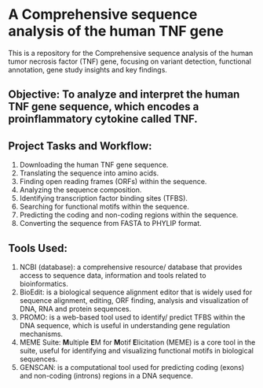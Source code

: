 # A Comprehensive sequence analysis of the human TNF gene
This is a repository for the Comprehensive sequence analysis of the human tumor necrosis factor (TNF) gene, focusing on variant detection, functional annotation, gene study insights and key findings.

## Objective: To analyze and interpret the human TNF gene sequence, which encodes a proinflammatory cytokine called TNF.

## Project Tasks and Workflow:
1. Downloading the human TNF gene sequence.
2. Translating the sequence into amino acids.
3. Finding open reading frames (ORFs) within the sequence.
4. Analyzing the sequence composition.
5. Identifying transcription factor binding sites (TFBS).
6. Searching for functional motifs within the sequence.
7. Predicting the coding and non-coding regions within the sequence.
8. Converting the sequence from FASTA to PHYLIP format.

## Tools Used:
1. NCBI (database): a comprehensive resource/ database that provides access to sequence data, information and tools related to bioinformatics.
2. BioEdit: is a biological sequence alignment editor that is widely used for sequence alignment, editing, ORF finding, analysis and visualization of DNA, RNA and protein sequences. 
3. PROMO: is a web-based tool used to identify/ predict TFBS within the DNA sequence, which is useful in understanding gene regulation mechanisms. 
4. MEME Suite: **M**ultiple **E**M for **M**otif **E**licitation (MEME) is a core tool in the suite, useful for identifying and visualizing functional motifs in biological sequences.
5. GENSCAN: is a computational tool used for predicting coding (exons) and non-coding (introns) regions in a DNA sequence.


